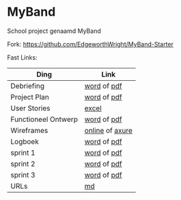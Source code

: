 # MyBand


School project genaamd MyBand


Fork: https://github.com/EdgeworthWright/MyBand-Starter



Fast Links:


| Ding                | Link                                                                                                                                                                                            |
| ------------------- |------------------------------------------------------------------------------------------------------------------------------------------------------------------------------------------------ |
| Debriefing          | [word](https://github.com/EdgeworthWright/MyBand/blob/master/documentatie/debriefing.docx) of [pdf](https://github.com/EdgeworthWright/MyBand/blob/master/documentatie/debriefing.pdf)          |
| Project Plan        | [word](https://github.com/EdgeworthWright/MyBand/blob/master/documentatie/project%20plan.docx) of [pdf](https://github.com/EdgeworthWright/MyBand/blob/master/documentatie/project%20plan.pdf)  |
| User Stories        | [excel](https://github.com/EdgeworthWright/MyBand/blob/master/documentatie/userstories.xlsx)                                                                                                    | 
| Functioneel Ontwerp | [word](https://github.com/EdgeworthWright/MyBand/blob/master/documentatie/FO.docx) of [pdf](https://github.com/EdgeworthWright/MyBand/blob/master/documentatie/FO.pdf)                          |
| Wireframes          | [online](25890.hosts2.ma-cloud.nl/MyBand/private/design/) of [axure](https://github.com/EdgeworthWright/MyBand-Starter/blob/master/doc/wireframes.rp)                                           |
| Logboek             | [word](https://github.com/EdgeworthWright/MyBand/blob/master/documentatie/logboek.docx) of [pdf](https://github.com/EdgeworthWright/MyBand/blob/master/documentatie/logboek.pdf)                |
| sprint 1            | [word](https://github.com/EdgeworthWright/MyBand/blob/master/documentatie/sprint1.docx) of [pdf](https://github.com/EdgeworthWright/MyBand/blob/master/documentatie/sprint1.pdf)                | 
| sprint 2            | [word](https://github.com/EdgeworthWright/MyBand/blob/master/documentatie/sprint2.docx) of [pdf](https://github.com/EdgeworthWright/MyBand/blob/master/documentatie/sprint2.pdf)                |
| sprint 3            | [word](https://github.com/EdgeworthWright/MyBand/blob/master/documentatie/sprint3.docx) of [pdf](https://github.com/EdgeworthWright/MyBand/blob/master/documentatie/sprint3.pdf)                |
| URLs                | [md](https://github.com/EdgeworthWright/MyBand/blob/master/documentatie/urlList.md)                                                                                                             |
